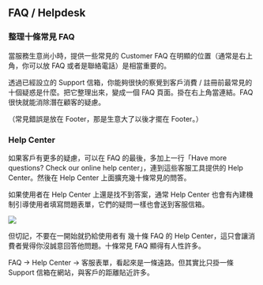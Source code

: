 ## FAQ / Helpdesk

### 整理十條常見 FAQ

當服務生意尚小時，提供一些常見的 Customer FAQ 在明顯的位置（通常是右上角，你可以放 FAQ 或者是聯絡電話）是相當重要的。

透過已經設立的 Support 信箱，你能夠很快的察覺到客戶消費 / 註冊前最常見的十個疑惑是什麼。把它整理出來，變成一個 FAQ 頁面。掛在右上角當連結。FAQ 很快就能消除潛在顧客的疑慮。

（常見錯誤是放在 Footer，那是生意大了以後才擺在 Footer。）


### Help Center

如果客戶有更多的疑慮，可以在 FAQ 的最後，多加上一行「Have more questions? Check our online help center」，連到這些客服工具提供的 Help Center。然後在 Help Center 上面擴充幾十條常見的問答。

如果使用者在 Help Center 上還是找不到答案，通常 Help Center 也會有內建機制引導使用者填寫問題表單，它們的疑問一樣也會送到客服信箱。


![](http://d.pr/i/CIDF+)

但切記，不要在一開始就扔給使用者有 幾十條 FAQ 的 Help Center，這只會讓消費者覺得你沒誠意回答他問題。十條常見 FAQ 顯得有人性許多。


FAQ -> Help Center -> 客服表單，看起來是一條遠路。但其實比只掛一條 Support 信箱在網站，與客戶的距離貼近許多。


